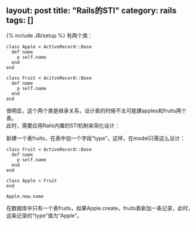 layout: post
title: "Rails的STI"
category: rails
tags: []
---
{% include JB/setup %}
有两个类：

	class Apple < ActiveRecord::Base
	  def name
	    p self.name
	  end
	end

	class Fruit < AcitveRecord::Base      
	  def name
	    p self.name
	  end
	end

很明显，这个两个类是继承关系，设计表的时候不太可能建apples和fruits两个表。  
此时，需要应用Rails内置的STI机制来简化设计：  

新建一个表fruits，在表中加一个字段“type”，这样，在model只需这么设计：

	class Fruit < ActiveRecord::Base
	  def name
	    p self.name
	  end
	end
    
	class Apple < Fruit
	end
    
	Apple.new.name
    
在数据库中只有一个表fruits，如果Apple.create，fruits表新加一条记录，此时，这条记录的“type”值为“Apple”。      
